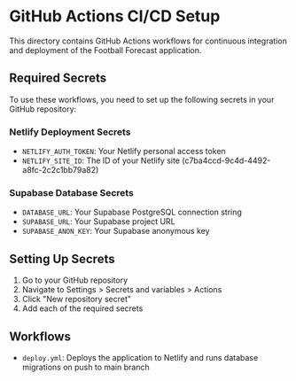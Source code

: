 # GitHub Actions CI/CD Setup

This directory contains GitHub Actions workflows for continuous integration and deployment of the Football Forecast application.

## Required Secrets

To use these workflows, you need to set up the following secrets in your GitHub repository:

### Netlify Deployment Secrets

- `NETLIFY_AUTH_TOKEN`: Your Netlify personal access token
- `NETLIFY_SITE_ID`: The ID of your Netlify site (c7ba4ccd-9c4d-4492-a8fc-2c2c1bb79a82)

### Supabase Database Secrets

- `DATABASE_URL`: Your Supabase PostgreSQL connection string
- `SUPABASE_URL`: Your Supabase project URL
- `SUPABASE_ANON_KEY`: Your Supabase anonymous key

## Setting Up Secrets

1. Go to your GitHub repository
2. Navigate to Settings > Secrets and variables > Actions
3. Click "New repository secret"
4. Add each of the required secrets

## Workflows

- `deploy.yml`: Deploys the application to Netlify and runs database migrations on push to main branch

